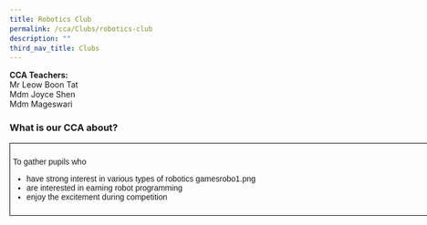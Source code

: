 ```yaml
---
title: Robotics Club
permalink: /cca/Clubs/robotics-club
description: ""
third_nav_title: Clubs
---
```

**CCA Teachers:**   
Mr Leow Boon Tat   
Mdm Joyce Shen   
Mdm Mageswari

### What is our CCA about?

<style type="text/css">
.tg  {border-collapse:collapse;border-spacing:0;}
.tg td{border-color:black;border-style:solid;border-width:1px;font-family:Arial, sans-serif;font-size:14px;
  overflow:hidden;padding:10px 5px;word-break:normal;}
.tg th{border-color:black;border-style:solid;border-width:1px;font-family:Arial, sans-serif;font-size:14px;
  font-weight:normal;overflow:hidden;padding:10px 5px;word-break:normal;}
.tg .tg-0lax{text-align:left;vertical-align:top}
</style>
<table class="tg" style="undefined;table-layout: fixed; width: 915px">
<colgroup>
<col style="width: 820px">
<col style="width: 95px">
</colgroup>
<tbody>
  <tr>
		<td class="tg-0lax"><p>To gather pupils who</p>
			<ul>
				<li>have strong interest in various types of robotics gamesrobo1.png</li>
				<li>are interested in earning robot programming</li>
				<li>enjoy the excitement during competition</li>
			</ul>
		</td>
		<td class="tg-0lax"><center><img src="/images/robo1.png"></center></td>
  </tr>
</tbody>
</table>